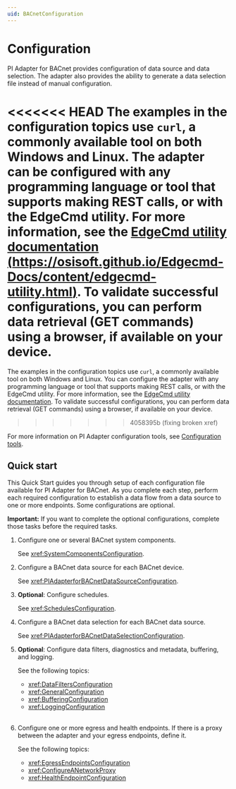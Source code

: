 ```yaml
---
uid: BACnetConfiguration
---
```


# Configuration

PI Adapter for BACnet provides configuration of data source and data selection. The adapter also provides the ability to generate a data selection file instead of manual configuration.

<<<<<<< HEAD
The examples in the configuration topics use `curl`, a commonly available tool on both Windows and Linux. The adapter can be configured with any programming language or tool that supports making REST calls, or with the EdgeCmd utility. For more information, see the [EdgeCmd utility documentation (https://osisoft.github.io/Edgecmd-Docs/content/edgecmd-utility.html)](https://osisoft.github.io/Edgecmd-Docs/content/edgecmd-utility.html). To validate successful configurations, you can perform data retrieval (GET commands) using a browser, if available on your device.
=======
The examples in the configuration topics use `curl`, a commonly available tool on both Windows and Linux. You can configure the adapter with any programming language or tool that supports making REST calls, or with the EdgeCmd utility. For more information, see the [EdgeCmd utility documentation](https://docs.osisoft.com/bundle/edgecmd/page/index.html). To validate successful configurations, you can perform data retrieval (GET commands) using a browser, if available on your device.
>>>>>>> 4058395b (fixing broken xref)

For more information on PI Adapter configuration tools, see [Configuration tools](xref:ConfigurationTools).

## Quick start

This Quick Start guides you through setup of each configuration file available for PI Adapter for BACnet. As you complete each step, perform each required configuration to establish a data flow from a data source to one or more endpoints. Some configurations are optional.

**Important:** If you want to complete the optional configurations, complete those tasks before the required tasks.

1. Configure one or several BACnet system components.

    See <xref:SystemComponentsConfiguration>.

1. Configure a BACnet data source for each BACnet device.

    See <xref:PIAdapterforBACnetDataSourceConfiguration>.

1. **Optional**: Configure schedules.

    See <xref:SchedulesConfiguration>.

1. Configure a BACnet data selection for each BACnet data source.

    See <xref:PIAdapterforBACnetDataSelectionConfiguration>.

1. **Optional**: Configure data filters, diagnostics and metadata, buffering, and logging.

    See the following topics:

    - <xref:DataFiltersConfiguration>
    - <xref:GeneralConfiguration>
    - <xref:BufferingConfiguration>
    - <xref:LoggingConfiguration><br/><br/>

1. Configure one or more egress and health endpoints. If there is a proxy between the adapter and your egress endpoints, define it.

    See the following topics:

    - <xref:EgressEndpointsConfiguration>
    - <xref:ConfigureANetworkProxy>
    - <xref:HealthEndpointConfiguration>
